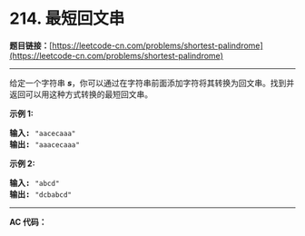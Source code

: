 # 214. 最短回文串

**题目链接：**[https://leetcode-cn.com/problems/shortest-palindrome](https://leetcode-cn.com/problems/shortest-palindrome)

---

<div class="content__1Y2H">
 <div class="notranslate">
  <p>给定一个字符串 <em><strong>s</strong></em>，你可以通过在字符串前面添加字符将其转换为回文串。找到并返回可以用这种方式转换的最短回文串。</p> 
  <p><strong>示例&nbsp;1:</strong></p> 
  <pre class="language-text"><strong>输入: </strong><code>"aacecaaa"</code>
<strong>输出:</strong> <code>"aaacecaaa"</code>
</pre> 
  <p><strong>示例 2:</strong></p> 
  <pre class="language-text"><strong>输入: </strong><code>"abcd"</code>
<strong>输出:</strong> <code>"dcbabcd"</code></pre> 
 </div>
</div>

---

**AC 代码：**

```java

```